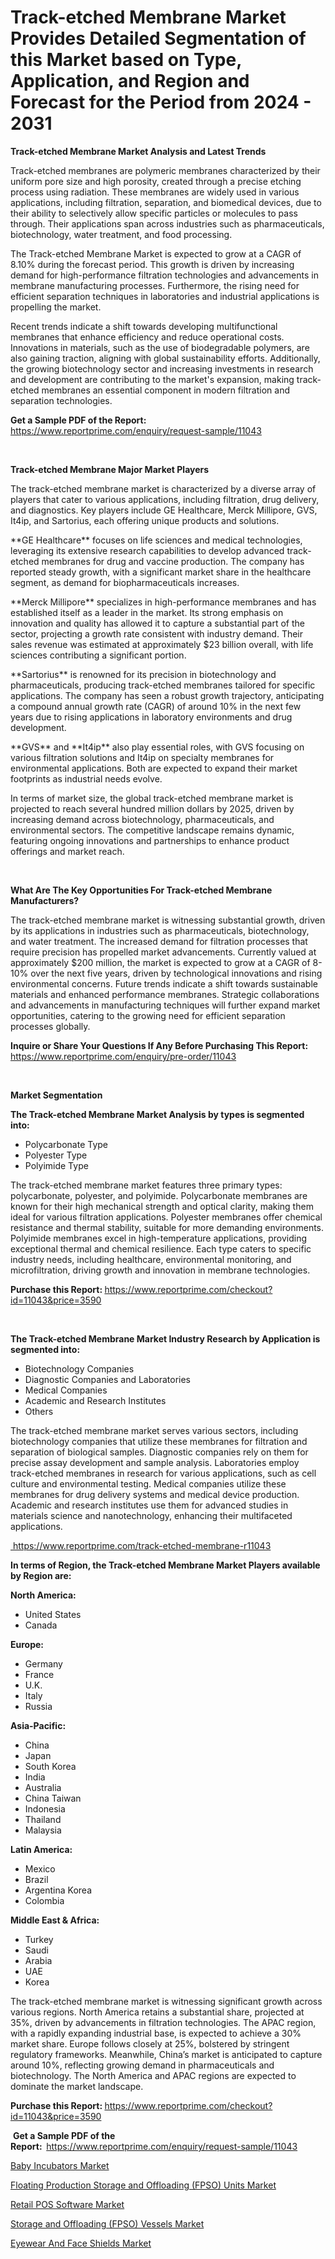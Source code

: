 <p><h1>Track-etched Membrane Market Provides Detailed Segmentation of this Market based on Type, Application, and Region and Forecast for the Period from 2024 - 2031</h1></p><p><strong>Track-etched Membrane Market Analysis and Latest Trends</strong></p>
<p><p>Track-etched membranes are polymeric membranes characterized by their uniform pore size and high porosity, created through a precise etching process using radiation. These membranes are widely used in various applications, including filtration, separation, and biomedical devices, due to their ability to selectively allow specific particles or molecules to pass through. Their applications span across industries such as pharmaceuticals, biotechnology, water treatment, and food processing.</p><p>The Track-etched Membrane Market is expected to grow at a CAGR of 8.10% during the forecast period. This growth is driven by increasing demand for high-performance filtration technologies and advancements in membrane manufacturing processes. Furthermore, the rising need for efficient separation techniques in laboratories and industrial applications is propelling the market. </p><p>Recent trends indicate a shift towards developing multifunctional membranes that enhance efficiency and reduce operational costs. Innovations in materials, such as the use of biodegradable polymers, are also gaining traction, aligning with global sustainability efforts. Additionally, the growing biotechnology sector and increasing investments in research and development are contributing to the market's expansion, making track-etched membranes an essential component in modern filtration and separation technologies.</p></p>
<p><strong>Get a Sample PDF of the Report:&nbsp;</strong> <a href="https://www.reportprime.com/enquiry/request-sample/11043">https://www.reportprime.com/enquiry/request-sample/11043</a></p>
<p>&nbsp;</p>
<p><strong>Track-etched Membrane Major Market Players</strong></p>
<p><p>The track-etched membrane market is characterized by a diverse array of players that cater to various applications, including filtration, drug delivery, and diagnostics. Key players include GE Healthcare, Merck Millipore, GVS, It4ip, and Sartorius, each offering unique products and solutions.</p><p>**GE Healthcare** focuses on life sciences and medical technologies, leveraging its extensive research capabilities to develop advanced track-etched membranes for drug and vaccine production. The company has reported steady growth, with a significant market share in the healthcare segment, as demand for biopharmaceuticals increases.</p><p>**Merck Millipore** specializes in high-performance membranes and has established itself as a leader in the market. Its strong emphasis on innovation and quality has allowed it to capture a substantial part of the sector, projecting a growth rate consistent with industry demand. Their sales revenue was estimated at approximately $23 billion overall, with life sciences contributing a significant portion.</p><p>**Sartorius** is renowned for its precision in biotechnology and pharmaceuticals, producing track-etched membranes tailored for specific applications. The company has seen a robust growth trajectory, anticipating a compound annual growth rate (CAGR) of around 10% in the next few years due to rising applications in laboratory environments and drug development.</p><p>**GVS** and **It4ip** also play essential roles, with GVS focusing on various filtration solutions and It4ip on specialty membranes for environmental applications. Both are expected to expand their market footprints as industrial needs evolve.</p><p>In terms of market size, the global track-etched membrane market is projected to reach several hundred million dollars by 2025, driven by increasing demand across biotechnology, pharmaceuticals, and environmental sectors. The competitive landscape remains dynamic, featuring ongoing innovations and partnerships to enhance product offerings and market reach.</p></p>
<p>&nbsp;</p>
<p><strong>What Are The Key Opportunities For Track-etched Membrane Manufacturers?</strong></p>
<p><p>The track-etched membrane market is witnessing substantial growth, driven by its applications in industries such as pharmaceuticals, biotechnology, and water treatment. The increased demand for filtration processes that require precision has propelled market advancements. Currently valued at approximately $200 million, the market is expected to grow at a CAGR of 8-10% over the next five years, driven by technological innovations and rising environmental concerns. Future trends indicate a shift towards sustainable materials and enhanced performance membranes. Strategic collaborations and advancements in manufacturing techniques will further expand market opportunities, catering to the growing need for efficient separation processes globally.</p></p>
<p><strong>Inquire or Share Your Questions If Any Before Purchasing This Report:</strong> <a href="https://www.reportprime.com/enquiry/pre-order/11043">https://www.reportprime.com/enquiry/pre-order/11043</a></p>
<p>&nbsp;</p>
<p><strong>Market Segmentation</strong></p>
<p><strong>The Track-etched Membrane Market Analysis by types is segmented into:</strong></p>
<p><ul><li>Polycarbonate Type</li><li>Polyester Type</li><li>Polyimide Type</li></ul></p>
<p><p>The track-etched membrane market features three primary types: polycarbonate, polyester, and polyimide. Polycarbonate membranes are known for their high mechanical strength and optical clarity, making them ideal for various filtration applications. Polyester membranes offer chemical resistance and thermal stability, suitable for more demanding environments. Polyimide membranes excel in high-temperature applications, providing exceptional thermal and chemical resilience. Each type caters to specific industry needs, including healthcare, environmental monitoring, and microfiltration, driving growth and innovation in membrane technologies.</p></p>
<p><strong>Purchase this Report:&nbsp;</strong><a href="https://www.reportprime.com/checkout?id=11043&price=3590">https://www.reportprime.com/checkout?id=11043&price=3590</a></p>
<p>&nbsp;</p>
<p><strong>The Track-etched Membrane Market Industry Research by Application is segmented into:</strong></p>
<p><ul><li>Biotechnology Companies</li><li>Diagnostic Companies and Laboratories</li><li>Medical Companies</li><li>Academic and Research Institutes</li><li>Others</li></ul></p>
<p><p>The track-etched membrane market serves various sectors, including biotechnology companies that utilize these membranes for filtration and separation of biological samples. Diagnostic companies rely on them for precise assay development and sample analysis. Laboratories employ track-etched membranes in research for various applications, such as cell culture and environmental testing. Medical companies utilize these membranes for drug delivery systems and medical device production. Academic and research institutes use them for advanced studies in materials science and nanotechnology, enhancing their multifaceted applications.</p></p>
<p><a href="https://www.reportprime.com/track-etched-membrane-r11043">&nbsp;https://www.reportprime.com/track-etched-membrane-r11043</a></p>
<p><strong>In terms of Region, the Track-etched Membrane Market Players available by Region are:</strong></p>
<p>
    <p> <strong> North America: </strong>
        <ul>
            <li>United States</li>
            <li>Canada</li>
        </ul>
        </p> 
    <p> <strong> Europe: </strong>
        <ul>
            <li>Germany</li>
            <li>France</li>
            <li>U.K.</li>
            <li>Italy</li>
            <li>Russia</li>
        </ul>
        </p> 
    <p> <strong> Asia-Pacific: </strong>
        <ul>
            <li>China</li>
            <li>Japan</li>
            <li>South Korea</li>
            <li>India</li>
            <li>Australia</li>
            <li>China Taiwan</li>
            <li>Indonesia</li>
            <li>Thailand</li>
            <li>Malaysia</li>
        </ul>
        </p> 
    <p> <strong> Latin America: </strong>
        <ul>
            <li>Mexico</li>
            <li>Brazil</li>
            <li>Argentina Korea</li>
            <li>Colombia</li>
        </ul>
        </p> 
    <p> <strong> Middle East & Africa: </strong>
        <ul>
            <li>Turkey</li>
            <li>Saudi</li>
            <li>Arabia</li>
            <li>UAE</li>
            <li>Korea</li>
        </ul>
    </p>
    </p>
<p><p>The track-etched membrane market is witnessing significant growth across various regions. North America retains a substantial share, projected at 35%, driven by advancements in filtration technologies. The APAC region, with a rapidly expanding industrial base, is expected to achieve a 30% market share. Europe follows closely at 25%, bolstered by stringent regulatory frameworks. Meanwhile, China’s market is anticipated to capture around 10%, reflecting growing demand in pharmaceuticals and biotechnology. The North America and APAC regions are expected to dominate the market landscape.</p></p>
<p><strong>Purchase this Report: </strong><a href="https://www.reportprime.com/checkout?id=11043&price=3590">https://www.reportprime.com/checkout?id=11043&price=3590</a></p>
<p>&nbsp;<strong>Get a Sample PDF of the Report:&nbsp;&nbsp;</strong><a href="https://www.reportprime.com/enquiry/request-sample/11043">https://www.reportprime.com/enquiry/request-sample/11043</a></p>
<p><strong></strong></p>
<p><p><a href="https://github.com/aiko92han/Market-Research-Report-List-1/blob/main/baby-incubators-market.md">Baby Incubators Market</a></p><p><a href="https://issuu.com/reportprime-2/docs/floating-production-storage-and-off_6ed66f5e3f0ad0">Floating Production Storage and Offloading (FPSO) Units Market</a></p><p><a href="https://www.linkedin.com/pulse/retail-pos-software-market-analysis-report-global-insights-region-jf5kc?trackingId=DKSoQu9mRzqbIZnRxxXkUw%3D%3D">Retail POS Software Market</a></p><p><a href="https://issuu.com/reportprime-2/docs/storage-and-offloading-fpso-vessels_bb470baa88683f">Storage and Offloading (FPSO) Vessels Market</a></p><p><a href="https://github.com/michaelhall412/Market-Research-Report-List-1/blob/main/eyewear-and-face-shields-market.md">Eyewear And Face Shields Market</a></p></p>